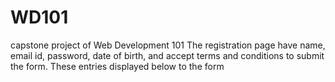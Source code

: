 # WD101
capstone project of Web Development 101
The registration page have name, email id, password, date of birth, and accept terms and conditions to submit the form. These entries displayed below to the form 
